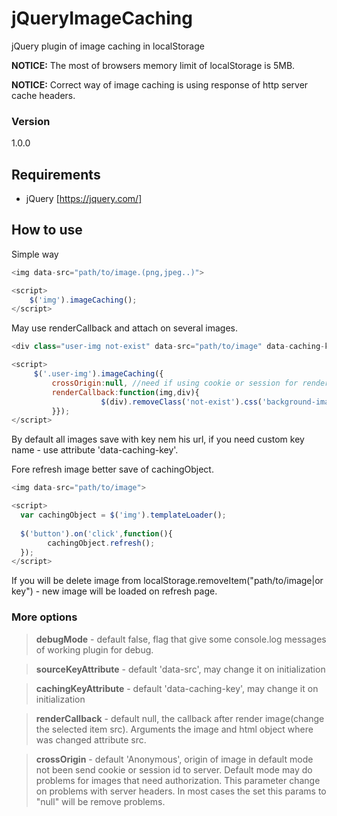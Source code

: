 # jQueryImageCaching
jQuery plugin of image caching in localStorage

**NOTICE:** The most of browsers memory limit of localStorage is 5MB.

**NOTICE:** Correct way of image caching is using response of http server cache headers.

### Version
1.0.0

## Requirements ##
* jQuery [https://jquery.com/]

## How to use ##
Simple way
```javascript
<img data-src="path/to/image.(png,jpeg..)">

<script>
    $('img').imageCaching();
</script>
```

May use renderCallback and attach on several images.
```javascript
<div class="user-img not-exist" data-src="path/to/image" data-caching-key="userImage"></div>

<script>
     $('.user-img').imageCaching({
         crossOrigin:null, //need if using cookie or session for render of image
         renderCallback:function(img,div){
                    $(div).removeClass('not-exist').css('background-image', 'url(' + img + ')');
         }});
</script>
```
By default all images save with key nem his url, if you need custom key name - use attribute 'data-caching-key'.

Fore refresh image better save of cachingObject.
```javascript
<img data-src="path/to/image">

<script>
  var cachingObject = $('img').templateLoader();
  
  $('button').on('click',function(){
        cachingObject.refresh();
  });
</script>
```
If you will be delete image from localStorage.removeItem("path/to/image|or key") - new image will be loaded on refresh page.

### More options
> **debugMode** - default false, flag that give some console.log messages of working plugin for debug.

> **sourceKeyAttribute** - default 'data-src', may change it on initialization

> **cachingKeyAttribute** - default 'data-caching-key', may change it on initialization

> **renderCallback** - default null, the callback after render image(change the selected item src). Arguments the image and html object
where was changed attribute src.

> **crossOrigin** - default 'Anonymous', origin of image in default mode not been send cookie or session id to server. Default
mode may do problems for images that need authorization. This parameter change on problems with server headers. In most cases
the set this params to "null" will be remove problems.